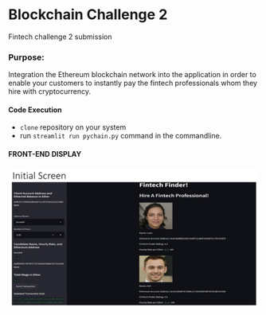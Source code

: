 # Blockchain Challenge 2

Fintech challenge 2 submission 

### Purpose: 
Integration the Ethereum blockchain network into the application in order to enable your customers to instantly pay the fintech professionals whom they hire with cryptocurrency.


#### Code Execution

- `clone` repository on your system
- run `streamlit run pychain.py` command in the commandline. 

#### FRONT-END DISPLAY

![Screenshot1](Images/screen_shots/Slide1.JPG)
